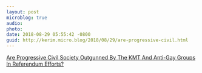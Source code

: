 ```yaml
---
layout: post
microblog: true
audio: 
photo: 
date: 2018-08-29 05:55:42 -0800
guid: http://kerim.micro.blog/2018/08/29/are-progressive-civil.html
---
```

[Are Progressive Civil Society Outgunned By The KMT And Anti-Gay Groups In Referendum Efforts?](https://newbloommag.net/2018/08/29/kmt-gay-marriage-referendum/)
